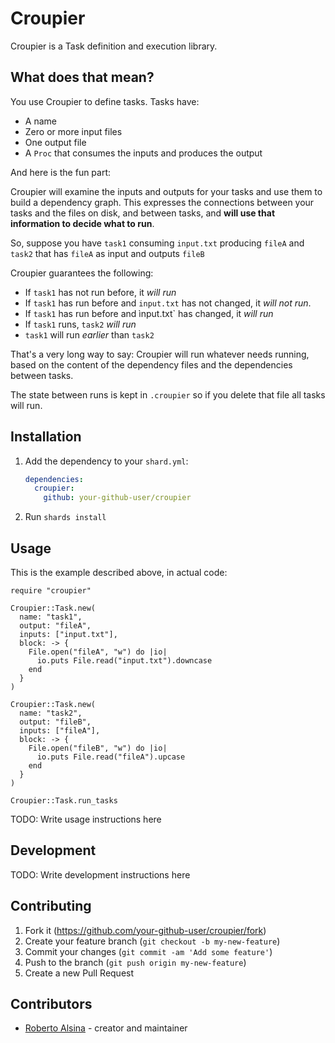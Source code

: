 # Croupier

Croupier is a Task definition and execution library.

## What does that mean?

You use Croupier to define tasks. Tasks have:

* A name
* Zero or more input files
* One output file
* A `Proc` that consumes the inputs and produces the output

And here is the fun part:

Croupier will examine the inputs and outputs for your tasks and
use them to build a dependency graph. This expresses the connections
between your tasks and the files on disk, and between tasks, and **will 
use that information to decide what to run**.

So, suppose you have `task1` consuming `input.txt` producing `fileA` and `task2` that has `fileA` as input and outputs `fileB`

Croupier guarantees the following:

* If `task1` has not run before, it *will run*
* If `task1` has run before and `input.txt` has not changed, it *will not run*.
* If `task1` has run before and ìnput.txt` has changed, it *will run*
* If `task1` runs, `task2` *will run*
* `task1` will run *earlier* than `task2`

That's a very long way to say: Croupier will run whatever needs running, based on the content of the dependency files and the dependencies between tasks.

The state between runs is kept in `.croupier` so if you delete that file
all tasks will run.

## Installation

1. Add the dependency to your `shard.yml`:

   ```yaml
   dependencies:
     croupier:
       github: your-github-user/croupier
   ```

2. Run `shards install`

## Usage

This is the example described above, in actual code:

```crystal
require "croupier"

Croupier::Task.new(
  name: "task1",
  output: "fileA",
  inputs: ["input.txt"],
  block: -> {
    File.open("fileA", "w") do |io|
      io.puts File.read("input.txt").downcase
    end
  }
)

Croupier::Task.new(
  name: "task2",
  output: "fileB",
  inputs: ["fileA"],
  block: -> {
    File.open("fileB", "w") do |io|
      io.puts File.read("fileA").upcase
    end
  }
)

Croupier::Task.run_tasks

```



TODO: Write usage instructions here

## Development

TODO: Write development instructions here

## Contributing

1. Fork it (<https://github.com/your-github-user/croupier/fork>)
2. Create your feature branch (`git checkout -b my-new-feature`)
3. Commit your changes (`git commit -am 'Add some feature'`)
4. Push to the branch (`git push origin my-new-feature`)
5. Create a new Pull Request

## Contributors

- [Roberto Alsina](https://github.com/your-github-user) - creator and maintainer
